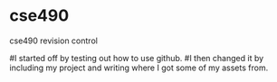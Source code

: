 # cse490
cse490 revision control

#I started off by testing out how to use github.
#I then changed it by including my project and writing where I got some of my assets from. 
